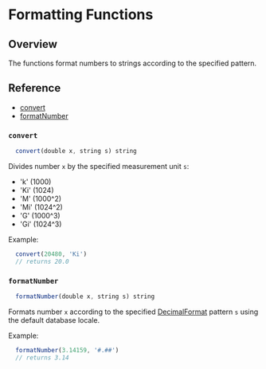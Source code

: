 # Formatting Functions

## Overview

The functions format numbers to strings according to the specified pattern.

## Reference

* [convert](#convert)
* [formatNumber](#formatnumber)

### `convert`

```javascript
  convert(double x, string s) string
```

Divides number `x` by the specified measurement unit `s`: 

* 'k' (1000)
* 'Ki' (1024)
* 'M' (1000^2)
* 'Mi' (1024^2)
* 'G' (1000^3)
* 'Gi' (1024^3)

Example: 

  ```javascript
    convert(20480, 'Ki')
    // returns 20.0
  ```

### `formatNumber`

```javascript
  formatNumber(double x, string s) string
```

Formats number `x` according to the specified [DecimalFormat](https://docs.oracle.com/javase/7/docs/api/java/text/DecimalFormat.html) pattern `s` using the default database locale.

Example:
 
  ```javascript
    formatNumber(3.14159, '#.##')
    // returns 3.14
  ```
